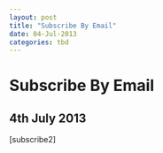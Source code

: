 ```yaml
---
layout: post
title: "Subscribe By Email"
date: 04-Jul-2013
categories: tbd
---
```


# Subscribe By Email

## 4th July 2013

[subscribe2]

